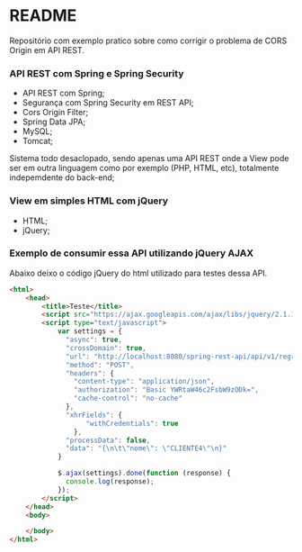 # README #
Repositório com exemplo pratico sobre como corrigir o problema de CORS Origin em API REST.

### API REST com Spring e Spring Security ###
* API REST com Spring;
* Segurança com Spring Security em REST API;
* Cors Origin Filter;
* Spring Data JPA;
* MySQL;
* Tomcat;

Sistema todo desaclopado, sendo apenas uma API REST onde a View pode ser em outra linguagem como por exemplo (PHP, HTML, etc), totalmente indepemdente do back-end;

### View em simples HTML com jQuery ###
* HTML;
* jQuery;

### Exemplo de consumir essa API utilizando jQuery AJAX ###

Abaixo deixo o código jQuery do html utilizado para testes dessa API.

```html
<html>
	<head>
		<title>Teste</title>
		<script src="https://ajax.googleapis.com/ajax/libs/jquery/2.1.1/jquery.min.js"></script>
		<script type="text/javascript">
			var settings = {
			  "async": true,
			  "crossDomain": true,
			  "url": "http://localhost:8080/spring-rest-api/api/v1/regra-acesso",
			  "method": "POST",
			  "headers": {
			    "content-type": "application/json",
			    "authorization": "Basic YWRtaW46c2FsbW9zODk=",
			    "cache-control": "no-cache"
			  },
			  "xhrFields": {
			       "withCredentials": true
			    },
			  "processData": false,
			  "data": "{\n\t\"nome\": \"CLIENTE4\"\n}"
			}

			$.ajax(settings).done(function (response) {
			  console.log(response);
			});
		</script>
	</head>
	<body>

	</body>
</html>

```
